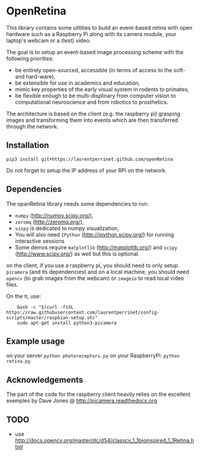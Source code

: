 OpenRetina
==========

This library contains some utilities to build an event-based retina with open hardware such as a Raspberry Pi along with its camera module, your laptop's webcam or a (test) video.

The goal is to setup an event-based image processing scheme with the following priorities:

- be entirely open-sourced, accessible (in terms of access to the soft- and hard-ware),
- be extensible for use in academics and education,
- mimic key properties of the early visual system in rodents to primates,
- be flexible enough to be multi-displinary from computer vision to computational neuroscience and from robotics to prosthetics.

The architecture is based on the client (e.g. the raspberry pi) grasping images and transforming them into events which are then transferred through the network.

Installation
------------

``
	pip3 install git+https://laurentperrinet.github.com/openRetina
``

Do not forget to setup the IP address of your RPi on the network.

Dependencies
-----------

The opanRetina library needs some dependencies to run:

- ``numpy`` (http://numpy.scipy.org/),
- ``zeromq`` (http://zeromq.org/),
- ``vispy`` is dedicated to numpy visualization, 
- You will also need ``IPython`` (http://ipython.scipy.org/) for running interactive sessions
- Some demos require ``matplotlib`` (http://matplotlib.org/) and ``scipy`` (http://www.scipy.org/) as well but this is optional.

on the client, if you use a raspberry pi, you should need to only setup ``picamera`` (and its dependencies) and on a local machine, you should need ``opencv`` (to grab images from the webcam) or ``imageio`` to read local video files.

On the π, use:

```
    bash -c "$(curl -fsSL https://raw.githubusercontent.com/laurentperrinet/config-scripts/master/raspbian-setup.sh)"
    sudo apt-get install python3-picamera

```



Example usage
-------------

on your server
``
	python photoreceptors.py
``
on your RaspberryPi:
``
	python retina.py
``

Acknowledgements
----------------

The part of the code for the raspberry client heavily relies on the excellent exemples by  Dave Jones @ http://picamera.readthedocs.org

TODO
----

* use http://docs.opencv.org/master/dc/d54/classcv_1_1bioinspired_1_1Retina.html 
